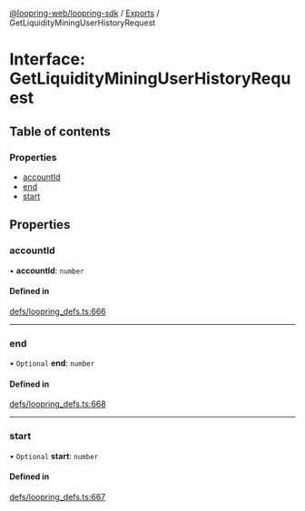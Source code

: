 [@loopring-web/loopring-sdk](../README.md) / [Exports](../modules.md) / GetLiquidityMiningUserHistoryRequest

# Interface: GetLiquidityMiningUserHistoryRequest

## Table of contents

### Properties

- [accountId](GetLiquidityMiningUserHistoryRequest.md#accountid)
- [end](GetLiquidityMiningUserHistoryRequest.md#end)
- [start](GetLiquidityMiningUserHistoryRequest.md#start)

## Properties

### accountId

• **accountId**: `number`

#### Defined in

[defs/loopring_defs.ts:666](https://github.com/Loopring/loopring_sdk/blob/6d0be7c/src/defs/loopring_defs.ts#L666)

___

### end

• `Optional` **end**: `number`

#### Defined in

[defs/loopring_defs.ts:668](https://github.com/Loopring/loopring_sdk/blob/6d0be7c/src/defs/loopring_defs.ts#L668)

___

### start

• `Optional` **start**: `number`

#### Defined in

[defs/loopring_defs.ts:667](https://github.com/Loopring/loopring_sdk/blob/6d0be7c/src/defs/loopring_defs.ts#L667)
